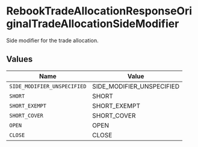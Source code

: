 # RebookTradeAllocationResponseOriginalTradeAllocationSideModifier

Side modifier for the trade allocation.


## Values

| Name                        | Value                       |
| --------------------------- | --------------------------- |
| `SIDE_MODIFIER_UNSPECIFIED` | SIDE_MODIFIER_UNSPECIFIED   |
| `SHORT`                     | SHORT                       |
| `SHORT_EXEMPT`              | SHORT_EXEMPT                |
| `SHORT_COVER`               | SHORT_COVER                 |
| `OPEN`                      | OPEN                        |
| `CLOSE`                     | CLOSE                       |